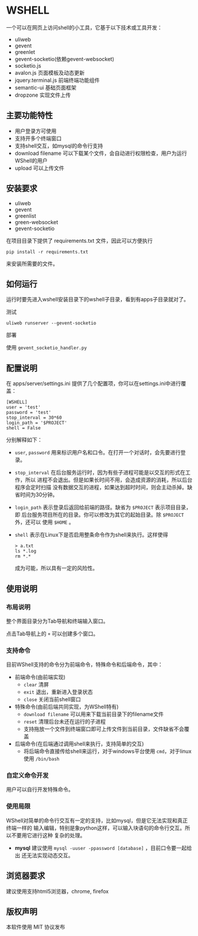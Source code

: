 WSHELL
=========

一个可以在网页上访问shell的小工具，它基于以下技术或工具开发：

* uliweb
* gevent
* greenlet
* gevent-socketio(依赖gevent-websocket)
* socketio.js
* avalon.js 页面模板及动态更新
* jquery.terminal.js 前端终端功能组件
* semantic-ui 基础页面框架
* dropzone 实现文件上传

## 主要功能特性

* 用户登录方可使用
* 支持开多个终端窗口
* 支持shell交互，如mysql的命令行支持
* download filename 可以下载某个文件，会自动进行权限检查，用户为运行WShell的用户
* upload 可以上传文件

## 安装要求

* uliweb
* gevent
* greenlist
* green-websocket
* gevent-socketio

在项目目录下提供了 requirements.txt 文件，因此可以方便执行

```
pip install -r requirements.txt
```

来安装所需要的文件。

## 如何运行

运行时要先进入wshell安装目录下的wshell子目录，看到有apps子目录就对了。

测试

```
uliweb runserver --gevent-socketio
```

部署

使用 `gevent_socketio_handler.py`

## 配置说明

在 apps/server/settings.ini 提供了几个配置项，你可以在settings.ini中进行覆盖：

```
[WSHELL]
user = 'test'
password = 'test'
stop_interval = 30*60
login_path = '$PROJECT'
shell = False
```

分别解释如下：

* `user`, `password` 用来标识用户名和口令。在打开一个对话时，会先要进行登录。
* `stop_interval` 在后台服务运行时，因为有些子进程可能是以交互的形式在工作，所以
  进程不会退出。但是如果长时间不用，会造成资源的消耗，所以后台程序会定时扫描
  没有数据交互的进程，如果达到超时时间，则会主动杀掉。缺省时间为30分钟。
* `login_path` 表示登录后返回给前端的路径。缺省为 `$PROJECT` 表示项目目录，即
  后台服务项目所在的目录。你可以修改为其它的起始目录。除 `$PROJECT` 外，还可以
  使用 `$HOME` 。
* `shell` 表示在Linux下是否启用整条命令作为shell来执行。这样使得

    ```
    > a.txt
    ls *.log
    rm *.*
    ```

    成为可能，所以具有一定的风险性。

## 使用说明

### 布局说明

整个界面目录分为Tab导航和终端输入窗口。

点击Tab导航上的 `+` 可以创建多个窗口。

### 支持命令

目前WShell支持的命令分为前端命令，特殊命令和后端命令，其中：

* 前端命令(由前端实现)
    * `clear` 清屏
    * `exit` 退出，重新进入登录状态
    * `close` 关闭当前shell窗口
* 特殊命令(由前后端共同实现，为WShell特有)
    * `download filename` 可以用来下载当前目录下的filename文件
    * `reset` 清理后台未还在运行的子进程
    * 支持拖放一个文件到终端窗口即可上传文件到当前目录，文件缺省不会覆盖
* 后端命令(在后端通过调用shell来执行，支持简单的交互)
    * 将后端命令直接传给shell来运行，对于windows平台使用 `cmd`，对于linux使用 `/bin/bash`

### 自定义命令开发

用户可以自行开发特殊命令。

### 使用局限

WShell对简单的命令行交互有一定的支持，比如mysql，但是它无法实现和真正终端一样的
输入编辑，特别是象python这样，可以输入块语句的命令行交互。所以不要用它进行这种
复杂的处理。

* **mysql** 建议使用 `mysql -uuser -ppassword [database]` ，目前口令要一起给出
  还无法实现动态交互。

## 浏览器要求

建议使用支持html5浏览器，chrome, firefox

## 版权声明

本软件使用 MIT 协议发布
